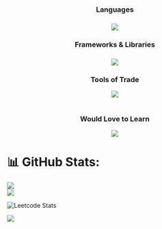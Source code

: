 <div align="center">
  <h3>Languages<h3/>
    <img src="https://skillicons.dev/icons?i=bash,python,java,cpp,c,html,css,javascript,typescript,go,lua,md&perline=8" />

<br/>
  <h3>Frameworks & Libraries<h3/>
    <img src="https://skillicons.dev/icons?i=react,next,redux,angular,reactivex,vue,svelte,express,tailwind,bootstrap,nodejs,prisma,jest,firebase,appwrite,vite,&perline=8" />

<br/>
  <h3>Tools of Trade </h3>
    <img src="https://skillicons.dev/icons?i=arch,git,mongodb,mysql,sqlite,postgresql,vite,webpack,postman,regex,remix,bun,npm,docker,vercel,vim&perline=8" />
  <br/>
<br/>


  <h3>Would Love to Learn </h3>
    <img src="https://skillicons.dev/icons?i=kubernetes,aws,gcp,azure,rust,redis,supabase&perline=" />
<br/>
</div>

# 📊 GitHub Stats:
![](https://github-readme-streak-stats.herokuapp.com/?user=amank-04&theme=ambient_gradient&hide_border=true)<br/>
![](https://github-readme-stats.vercel.app/api/top-langs/?username=amank-04&theme=ambient_gradient&hide_border=true&include_all_commits=true&count_private=true&layout=compact)

![Leetcode Stats](https://leetcard.jacoblin.cool/amank-04?ext=heatmap&theme=dark)

![](https://quotes-github-readme.vercel.app/api?type=horizontal&theme=radical)
